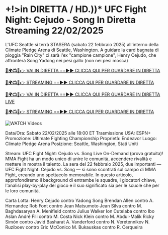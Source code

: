 # +!>in DIRETTA / HD.))* UFC Fight Night: Cejudo - Song In Diretta Streaming 22/02/2025 #

L'UFC Seattle si terrà STASERA (sabato 22 febbraio 2025) all'interno della Climate Pledge Arena di Seattle, Washington. A guidare la card bagnata di pioggia "Rain City" ci sarà l'ex "campione campione", Henry Cejudo, che affronterà Song Yadong nei pesi gallo (non nei pesi mosca)

[🔴🌍📺📱👉 VAI IN DIRETTA ==►► CLICCA QUI PER GUARDARE IN DIRETTA](https://t.co/NjkDHeOElj)

[🔴🌍📺📱👉 STREAMING ==►► CLICCA QUI PER GUARDARE IN DIRETTA](https://t.co/NjkDHeOElj)

[🔴🌍📺📱👉 VAI IN DIRETTA ==►► CLICCA QUI PER GUARDARE IN DIRETTA LIVE](https://t.co/NjkDHeOElj)

[🔴🌍📺📱👉 STREAMING ==►► CLICCA QUI PER GUARDARE IN DIRETTA](https://t.co/NjkDHeOElj)

<a href="https://t.co/NjkDHeOElj" rel="nofollow" data-target="animated-image.originalLink"><img src="https://camo.githubusercontent.com/8a4f000d20f83aca3bf7ec5f350d767afa0574a8a352519fd8cfa583a6f93a33/68747470733a2f2f692e696d6775722e636f6d2f644a486b345a712e676966" alt="WATCH Videos" data-canonical-src="https://i.imgur.com/dJHk4Zq.gif" style="max-width: 100%; display: inline-block;" data-target="animated-image.originalImage"></a>

Data/Ora: Sabato 22/02/2025 alle 18:00 ET
Trasmissione USA: ESPN+
Promozione: Ultimate Fighting Championship
Proprietà: Endeavor
Luogo: Climate Pledge Arena
Posizione: Seattle, Washington, Stati Uniti

Stream: UFC Fight Night: Cejudo vs. Song Live On-Demand (prova gratuita)!
MMA Fight ha un modo unico di unire le comunità, accendere rivalità e mettere in mostra
il talento. La sera del 22 febbraio 2025, due importanti — UFC Fight Night: Cejudo vs. Song —
si sono scontrati sul campo di MMA Fight, creando uno spettacolo memorabile. In questo articolo, approfondiremo
il background di entrambe le squadre, i giocatori chiave, l'analisi play-by-play del gioco e il suo
significato sia per le scuole che per le loro comunità.

Carta Lotta:
Henry Cejudo contro Yadong Song
Brendan Allen contro A. Hernandez
Rob Font contro Jean Matsumoto
Jean Silva contro M. Baghdasaryan
A. Menifield contro Julius Walker
Ion Cutelaba contro Ibo Aslan
André Fili contro M. Costa
Nick Klein contro M. Abdul-Malik
Ricky Simón contro Javid Basharat
A. Vanderford contro N. Veretennikov
N. Ruziboev contro Eric McConico
M. Bukauskas contro R. Cerqueira
